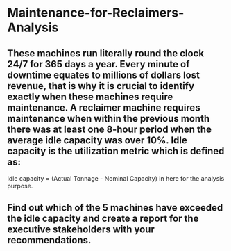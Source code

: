 # Maintenance-for-Reclaimers-Analysis

## These machines run literally round the clock 24/7 for 365 days a year. Every minute of downtime equates to millions of dollars lost revenue, that is why it is crucial to identify exactly when these machines require maintenance. A reclaimer machine requires maintenance when within the previous month there was at least one 8-hour period when the average idle capacity was over 10%. Idle capacity is the utilization metric which is defined as:

Idle capacity = (Actual Tonnage - Nominal Capacity) in here for the analysis purpose.

## Find out which of the 5 machines have exceeded the idle capacity and create a report for the executive stakeholders with your recommendations.
